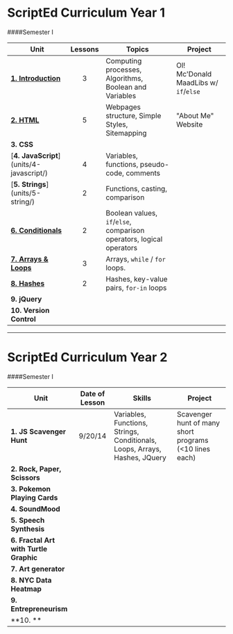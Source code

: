 ScriptEd Curriculum Year 1
===================
####Semester I

| Unit  | Lessons | Topics | Project | 
|-------|:-------:|------|--------------|
| [**1. Introduction**](units/1-introduction/)| 3 | Computing processes, Algorithms, Boolean and Variables | Ol! Mc'Donald MaadLibs w/ `if`/`else` | N/A |
| [**2. HTML**](units/2-HTML/)| 5 | Webpages structure, Simple Styles, Sitemapping |"About Me" Website   |
| **3. CSS**|  |  |  | 
| [**4. JavaScript**] (units/4-javascript/) | 4 | Variables, functions, pseudo-code, comments |  | 
| [**5. Strings**] (units/5-string/) | 2  | Functions, casting, comparison |  | 
| [**6. Conditionals**](units/6-conditional/) | 2  | Boolean values, `if`/`else`, comparison operators, logical operators | | 
| [**7. Arrays & Loops**](units/7-array-loop/) | 3  | Arrays, `while` / `for` loops. | | 
| [**8. Hashes**](units/8-hash) | 2  | Hashes, key-value pairs, `for-in` loops  |  | 
| **9. jQuery** |  |  |  |
| **10. Version Control** |   | | 
  
  
---

ScriptEd Curriculum Year 2
=========================
####Semester I

| Unit  | Date of Lesson | Skills | Project | 
|-------|:-------:|------|--------------|
| **1. JS Scavenger Hunt**| 9/20/14 | Variables, Functions, Strings, Conditionals, Loops, Arrays, Hashes, JQuery | Scavenger hunt of many short programs (<10 lines each) |
| **2. Rock, Paper, Scissors**|  |  |  |
| **3. Pokemon Playing Cards**|  |  |  | 
| **4. SoundMood**  |  |  |  | 
| **5. Speech Synthesis**  |   |  |  | 
| **6. Fractal Art with Turtle Graphic** |   |  | | 
| **7. Art generator** |   |  | | 
| **8. NYC Data Heatmap** |   |   |  | 
| **9. Entrepreneurism** |  |  |  |
| **10. ** |   | | 
